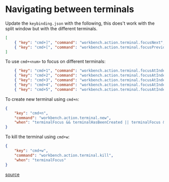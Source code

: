 # Navigating between terminals

Update the `keybinding.json` with the following, this does't work with the split window but with the different terminals.

```json
[
    { "key": "cmd+]", "command": "workbench.action.terminal.focusNext", "when": "terminalFocus"},
    { "key": "cmd+[", "command": "workbench.action.terminal.focusPrevious", "when": "terminalFocus"},
]
```

To use `cmd+<num>` to focus on different terminals:

```json
    { "key": "cmd+1", "command": "workbench.action.terminal.focusAtIndex1", "when": "terminalFocus"},
    { "key": "cmd+2", "command": "workbench.action.terminal.focusAtIndex2", "when": "terminalFocus"},
    { "key": "cmd+3", "command": "workbench.action.terminal.focusAtIndex3", "when": "terminalFocus"},
    { "key": "cmd+4", "command": "workbench.action.terminal.focusAtIndex4", "when": "terminalFocus"},
    { "key": "cmd+5", "command": "workbench.action.terminal.focusAtIndex5", "when": "terminalFocus"},
```


To create new terminal using `cmd+n`:

```json
{ 
    "key": "cmd+n",
    "command": "workbench.action.terminal.new",
    "when": "terminalFocus && terminalHasBeenCreated || terminalFocus && terminalProcessSupported"
}
````

To kill the terminal using `cmd+w`:

```json
{ 
    "key": "cmd+w",
    "command": "workbench.action.terminal.kill",
    "when": "terminalFocus"
}
````

[source](https://github.com/jbranchaud/til/blob/master/vscode/toggle-between-terminals.md)
